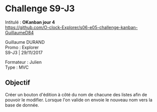 # Challenge S9-J3
Intitulé : **OKanban jour 4**  
https://github.com/O-clock-Explorer/s06-e05-challenge-kanban-GuillaumeD84

Guillaume DURAND  
Promo : Explorer  
S9-J3 | 29/11/2017

Formateur : Julien  
Type : MVC

## Objectif
Créer un bouton d'édition à côté du nom de chacune des listes afin de pouvoir le modifier. Lorsque l'on valide on envoie le nouveau nom vers la base de donnée.

